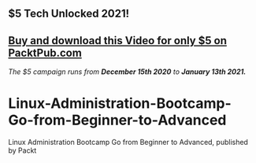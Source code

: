 ## $5 Tech Unlocked 2021!
[Buy and download this Video for only $5 on PacktPub.com](https://www.packtpub.com/product/linux-administration-bootcamp-go-from-beginner-to-advanced-video/9781789612189)
-----
*The $5 campaign         runs from __December 15th 2020__ to __January 13th 2021.__*

# Linux-Administration-Bootcamp-Go-from-Beginner-to-Advanced
Linux Administration Bootcamp Go from Beginner to Advanced, published by Packt
